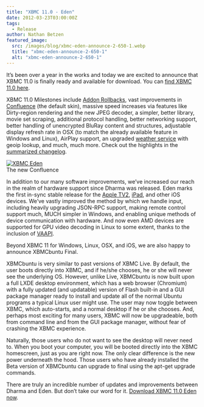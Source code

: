 ```yaml
---
title: "XBMC 11.0 - Eden"
date: 2012-03-23T03:00:00Z
tags:
  - Release
author: Nathan Betzen
featured_image:
  src: /images/blog/xbmc-eden-announce-2-650-1.webp
  title: "xbmc-eden-announce-2-650-1"
  alt: "xbmc-eden-announce-2-650-1"
---
```


It’s been over a year in the works and today we are excited to announce that XBMC 11.0 is finally ready and available for download. You can [find XBMC 11.0 here](https://kodi.wiki/download/ "Download XBMC 11.0").

XBMC 11.0 Milestones include [Addon Rollbacks](https://kodi.wiki/natethomas/2011/10/20/xbmc-addon-rollbacks/ "XBMC Rollback Review"), vast improvements in [Confluence](https://kodi.wiki/natethomas/2011/10/07/xbmc-eden-skinning-changes/ "Confluence Update Review") (the default skin), massive speed increases via features like Dirty-region rendering and the new JPEG decoder, a simpler, better library, movie set scraping, additional protocol handling, better networking support, better handling of unencrypted BluRay content and structures, adjustable display refresh rate in OSX (to match the already available feature in Windows and Linux), AirPlay support, an upgraded [weather service](https://www.wunderground.com/ "Thanks for your support, Weather Underground!") with geoip lookup, and much, much more. Check out the highlights in the [summarized changelog](http://mirrors.xbmc.org/releases/11.0-Eden-changelog.txt "XBMC 11 changelog").

[![XBMC Eden](/images/blog/XBMCEden.webp "XBMC Eden")](/images/blog/XBMCEden.webp)  
 The new Confluence

In addition to our many software improvements, we’ve increased our reach in the realm of hardware support since Dharma was released. Eden marks the first in-sync stable release for the [Apple TV2](https://en.wikipedia.org/wiki/Apple_TV "Apple TV 2"), [iPad](https://www.apple.com/ipad/ "iPad"), and other iOS devices. We’ve vastly improved the method by which we handle input, including heavily upgrading JSON-RPC support, making remote control support much, MUCH simpler in Windows, and enabling unique methods of device communication with hardware. And now even AMD devices are supported for GPU video decoding in Linux to some extent, thanks to the inclusion of [VAAPI](https://en.wikipedia.org/wiki/Video_Acceleration_API "VAAPI Wiki Page").

Beyond XBMC 11 for Windows, Linux, OSX, and iOS, we are also happy to announce XBMCbuntu Final.

XBMCbuntu is very similar to past versions of XBMC Live. By default, the user boots directly into XBMC, and if he/she chooses, he or she will never see the underlying OS. However, unlike Live, XBMCbuntu is now built upon a full LXDE desktop environment, which has a web browser (Chromium) with a fully updated (and updatable) version of Flash built-in and a GUI package manager ready to install and update all of the normal Ubuntu programs a typical Linux user might use. The user may now toggle between XBMC, which auto-starts, and a normal desktop if he or she chooses. And, perhaps most exciting for many users, XBMC will now be upgradeable, both from command line and from the GUI package manager, without fear of crashing the XBMC experience.

Naturally, those users who do not want to see the desktop will never need to. When you boot your computer, you will be booted directly into the XBMC homescreen, just as you are right now. The only clear difference is the new power underneath the hood. Those users who have already installed the Beta version of XBMCbuntu can upgrade to final using the apt-get upgrade commands.

There are truly an incredible number of updates and improvements between Dharma and Eden. But don’t take our word for it. [Download XBMC 11.0 Eden now](https://kodi.wiki/download/ "Download XBMC").
